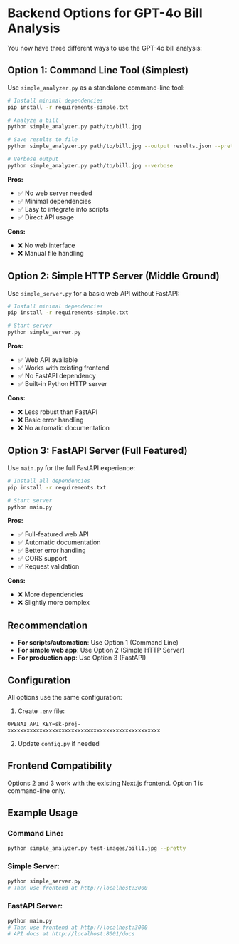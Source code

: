 # Backend Options for GPT-4o Bill Analysis

You now have three different ways to use the GPT-4o bill analysis:

## Option 1: Command Line Tool (Simplest)

Use `simple_analyzer.py` as a standalone command-line tool:

```bash
# Install minimal dependencies
pip install -r requirements-simple.txt

# Analyze a bill
python simple_analyzer.py path/to/bill.jpg

# Save results to file
python simple_analyzer.py path/to/bill.jpg --output results.json --pretty

# Verbose output
python simple_analyzer.py path/to/bill.jpg --verbose
```

**Pros:**
- ✅ No web server needed
- ✅ Minimal dependencies
- ✅ Easy to integrate into scripts
- ✅ Direct API usage

**Cons:**
- ❌ No web interface
- ❌ Manual file handling

## Option 2: Simple HTTP Server (Middle Ground)

Use `simple_server.py` for a basic web API without FastAPI:

```bash
# Install minimal dependencies
pip install -r requirements-simple.txt

# Start server
python simple_server.py
```

**Pros:**
- ✅ Web API available
- ✅ Works with existing frontend
- ✅ No FastAPI dependency
- ✅ Built-in Python HTTP server

**Cons:**
- ❌ Less robust than FastAPI
- ❌ Basic error handling
- ❌ No automatic documentation

## Option 3: FastAPI Server (Full Featured)

Use `main.py` for the full FastAPI experience:

```bash
# Install all dependencies
pip install -r requirements.txt

# Start server
python main.py
```

**Pros:**
- ✅ Full-featured web API
- ✅ Automatic documentation
- ✅ Better error handling
- ✅ CORS support
- ✅ Request validation

**Cons:**
- ❌ More dependencies
- ❌ Slightly more complex

## Recommendation

- **For scripts/automation**: Use Option 1 (Command Line)
- **For simple web app**: Use Option 2 (Simple HTTP Server)
- **For production app**: Use Option 3 (FastAPI)

## Configuration

All options use the same configuration:

1. Create `.env` file:
```
OPENAI_API_KEY=sk-proj-xxxxxxxxxxxxxxxxxxxxxxxxxxxxxxxxxxxxxxxxxxxxxxxx
```

2. Update `config.py` if needed

## Frontend Compatibility

Options 2 and 3 work with the existing Next.js frontend. Option 1 is command-line only.

## Example Usage

### Command Line:
```bash
python simple_analyzer.py test-images/bill1.jpg --pretty
```

### Simple Server:
```bash
python simple_server.py
# Then use frontend at http://localhost:3000
```

### FastAPI Server:
```bash
python main.py
# Then use frontend at http://localhost:3000
# API docs at http://localhost:8001/docs
```
